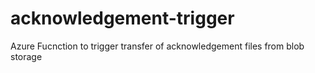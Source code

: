 # acknowledgement-trigger
Azure Fucnction to trigger transfer of acknowledgement files from blob storage
